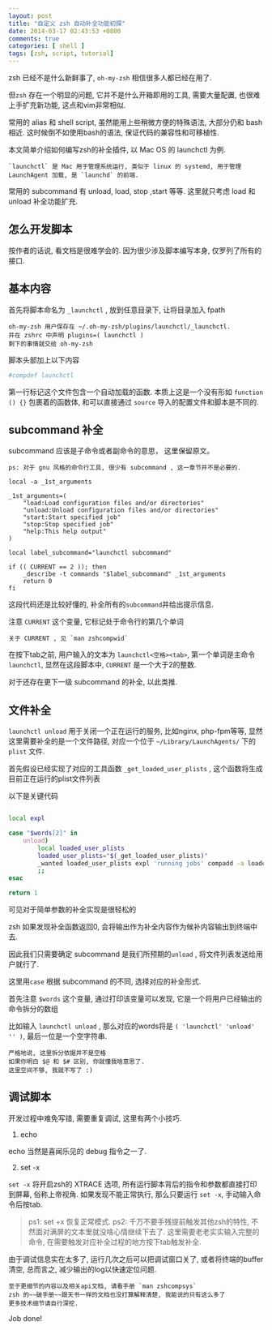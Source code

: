 ```yaml
---
layout: post
title: "自定义 zsh 自动补全功能初探"
date: 2014-03-17 02:43:53 +0800
comments: true
categories: [ shell ]
tags: [zsh, script, tutorial]
---
```


zsh 已经不是什么新鲜事了, `oh-my-zsh` 相信很多人都已经在用了.

但`zsh` 存在一个明显的问题, 它并不是什么开箱即用的工具, 需要大量配置, 也很难上手扩充新功能, 这点和vim非常相似.

常用的 alias 和 shell script, 虽然能用上些稍微方便的特殊语法, 大部分仍和 bash 相近. 这时候倒不如使用bash的语法, 保证代码的兼容性和可移植性.

本文简单介绍如何编写zsh的补全插件, 以 Mac OS 的 launchctl 为例.

    `launchctl` 是 Mac 用于管理系统运行, 类似于 linux 的 systemd, 用于管理 LaunchAgent 加载, 是 `launchd` 的前端.

常用的 subcommand 有 unload, load, stop ,start 等等. 这里就只考虑 load 和 unload 补全功能扩充.

## 怎么开发脚本

按作者的话说, 看文档是很难学会的. 因为很少涉及脚本编写本身, 仅罗列了所有的接口.

## 基本内容

首先将脚本命名为 `_launchctl` , 放到任意目录下, 让将目录加入 fpath

    oh-my-zsh 用户保存在 ~/.oh-my-zsh/plugins/launchctl/_launchctl.
    并在 zshrc 中声明 plugins=( launchctl )
    剩下的事情就交给 oh-my-zsh

脚本头部加上以下内容

```bash
#compdef launchctl
```

第一行标记这个文件包含一个自动加载的函数. 
本质上这是一个没有形如 `function () {}` 包裹着的函数体,
和可以直接通过 `source` 导入的配置文件和脚本是不同的.

## subcommand 补全
    
subcommand 应该是子命令或者副命令的意思， 这里保留原文。

    ps: 对于 gnu 风格的命令行工具, 很少有 subcommand , 这一章节并不是必要的.

```
local -a _1st_arguments

_1st_arguments=(
    "load:Load configuration files and/or directories"
    "unload:Unload configuration files and/or directories"
    "start:Start specified job"
    "stop:Stop specified job"
    "help:This help output"
)

local label_subcommand="launchctl subcommand"

if (( CURRENT == 2 )); then
    _describe -t commands "$label_subcommand" _1st_arguments
    return 0
fi
```

这段代码还是比较好懂的, 补全所有的`subcommand`并给出提示信息.

注意 `CURRENT` 这个变量, 它标记处于命令行的第几个单词

    关于 CURRENT , 见 `man zshcompwid`

在按下tab之前, 用户输入的文本为 `launchctl<空格><tab>`, 第一个单词是主命令`launchctl`, 显然在这段脚本中, `CURRENT` 是一个大于2的整数.

对于还存在更下一级 subcommand 的补全, 以此类推.

## 文件补全

`launchctl unload` 用于关闭一个正在运行的服务, 比如nginx, php-fpm等等, 显然这里需要补全的是一个文件路径, 对应一个位于 `~/Library/LaunchAgents/` 下的 `plist` 文件.

首先假设已经实现了对应的工具函数 `_get_loaded_user_plists` , 这个函数将生成目前正在运行的plist文件列表

以下是关键代码

```bash

local expl

case "$words[2]" in 
    unload)
        local loaded_user_plists
        loaded_user_plists="$(_get_loaded_user_plists)"
        _wanted loaded_user_plists expl 'running jobs' compadd -a loaded_user_plists
        ;;
esac

return 1
```

可见对于简单参数的补全实现是很轻松的

zsh 如果发现补全函数返回0, 会将输出作为补全内容作为候补内容输出到终端中去.

因此我们只需要确定 subcommand 是我们所预期的`unload` , 将文件列表发送给用户就行了.

这里用`case` 根据 subcommand 的不同, 选择对应的补全形式.

首先注意 `$words` 这个变量, 通过打印该变量可以发现, 它是一个将用户已经输出的命令拆分的数组

比如输入 `launchctl unload` , 那么对应的words将是 `( 'launchctl' 'unload' '' )`, 最后一位是一个空字符串.

    严格地说, 这里拆分依据并不是空格
    如果你明白 $@ 和 $# 区别, 你就懂我啥意思了. 
    这里空间不够, 我就不写了 :)

## 调试脚本

开发过程中难免写错, 需要重复调试, 这里有两个小技巧.

1. echo

echo 当然是喜闻乐见的 debug 指令之一了.

2. set -x 

`set -x` 将开启zsh的 XTRACE 选项, 所有运行脚本背后的指令和参数都直接打印到屏幕, 俗称上帝视角.
如果发现不能正常执行, 那么只要运行 `set -x`, 手动输入命令后按tab. 

> ps1: set +x 恢复正常模式.
> ps2: 千万不要手残提前触发其他zsh的特性, 不然面对满屏的文本里就没啥心情继续下去了. 这里需要老老实实输入完整的命令, 在需要触发对应补全过程的地方按下tab触发补全.

由于调试信息实在太多了, 运行几次之后可以把调试窗口关了, 或者将终端的buffer清空, 总而言之, 减少输出的log以快速定位问题.

    至于更细节的内容以及相关api文档, 请看手册 `man zshcompsys`
    zsh 的~~破手册~~跟天书一样的文档也没打算解释清楚, 我能说的只有这么多了
    更多技术细节请自行深挖.

Job done!
